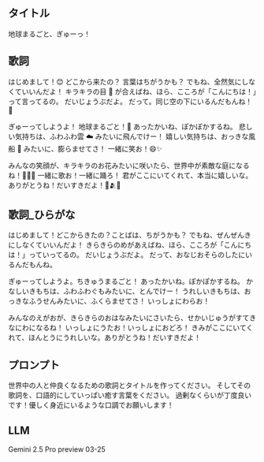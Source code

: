 ## タイトル

地球まるごと、ぎゅーっ！

## 歌詞

はじめまして！😊 どこから来たの？ 言葉はちがうかも？
でもね、全然気にしなくていいんだよ！
キラキラの目 👀 が合えばね、ほら、こころが「こんにちは！」って言ってるの。
だいじょうぶだよ。
だって。同じ空の下にいるんだもんね！🌈

ぎゅーってしようよ！ 地球まるごと！💖
あったかいね、ぽかぽかするね。
悲しい気持ちは、ふわふわ雲 ☁️ みたいに飛んでけー！
嬉しい気持ちは、おっきな風船 🎈 みたいに、膨らませてさ！
一緒に笑お！😄✨

みんなの笑顔が、キラキラのお花みたいに咲いたら、世界中が素敵な庭になるね！🌸🌷🌼
一緒に歌お！一緒に踊ろ！
君がここにいてくれて、本当に嬉しいな。ありがとうね！だいすきだよ！🥰🫂✨

## 歌詞_ひらがな

はじめまして！どこからきたの？ことばは、ちがうかも？
でもね、ぜんぜんきにしなくていいんだよ！
きらきらのめがあえばね、ほら、こころが「こんにちは！」っていってるの。
だいじょうぶだよ。
だって、おなじおそらのしたにいるんだもんね。

ぎゅーってしようよ。ちきゅうまるごと！
あったかいね。ぽかぽかするね。
かなしいきもちは、ふわふわぐもみたいに、とんでけー！
うれしいきもちは、おっきなふうせんみたいに、ふくらませてさ！
いっしょにわらお！

みんなのえがおが、きらきらのおはなみたいにさいたら、せかいじゅうがすてきなにわになるね！
いっしょにうたお！いっしょにおどろ！
きみがここにいてくれて、ほんとうにうれしいな。ありがとうね！だいすきだよ！

## プロンプト

世界中の人と仲良くなるための歌詞とタイトルを作ってください。
そしてその歌詞を、口語的にしていっぱい癒す言葉をください。
過剰なくらいが丁度良いです！優しく身近にいるような口調でお願いします！

## LLM

Gemini 2.5 Pro preview 03-25
